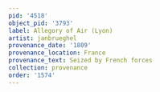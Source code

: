 ```yaml
---
pid: '4518'
object_pid: '3793'
label: Allegory of Air (Lyon)
artist: janbrueghel
provenance_date: '1809'
provenance_location: France
provenance_text: Seized by French forces
collection: provenance
order: '1574'
---
```


